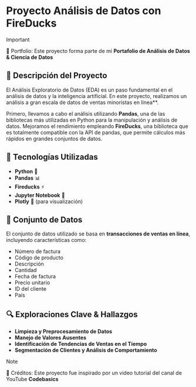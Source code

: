 # Proyecto Análisis de Datos con FireDucks

> [!IMPORTANT]  
> 📌 Portfolio: Este proyecto forma parte de mi **Portafolio de Análisis de Datos & Ciencia de Datos**

## 📌 Descripción del Proyecto
El Análisis Exploratorio de Datos (EDA) es un paso fundamental en el análisis de datos y la inteligencia artificial. En este proyecto, realizamos un análisis a gran escala de datos de ventas minoristas en línea**.

Primero, llevamos a cabo el análisis utilizando **Pandas**, una de las bibliotecas más utilizadas en Python para la manipulación y análisis de datos. Mejoramos el rendimiento empleando **FireDucks**, una biblioteca que es totalmente compatible con la API de pandas, que permite cálculos más rápidos en grandes conjuntos de datos.

## 🚀 Tecnologías Utilizadas
- **Python** 🐍
- **Pandas** 📊
- **Fireducks** ⚡
- **Jupyter Notebook** 📓
- **Plotly** 🎨 (para visualización)

## 📂 Conjunto de Datos
El conjunto de datos utilizado se basa en **transacciones de ventas en línea**, incluyendo características como:
- Número de factura
- Código de producto
- Descripción
- Cantidad
- Fecha de factura
- Precio unitario
- ID del cliente
- País

## 🔍 Exploraciones Clave & Hallazgos
- **Limpieza y Preprocesamiento de Datos**
- **Manejo de Valores Ausentes**
- **Identificación de Tendencias de Ventas en el Tiempo**
- **Segmentación de Clientes y Análisis de Comportamiento**

> [!NOTE]  
> 📝 Créditos: Este proyecto fue inspirado por un video tutorial del canal de YouTube **Codebasics**
